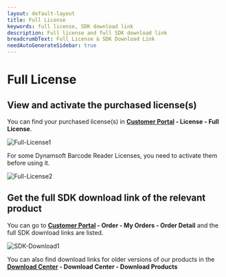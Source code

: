 ```yaml
---
layout: default-layout
title: Full License
keywords: full license, SDK download link
description: Full license and full SDK download link
breadcrumbText: Full License & SDK Download Link
needAutoGenerateSidebar: true
---
```


# Full License

## View and activate the purchased license(s)

You can find your purchased license(s) in **[Customer Portal](https://www.dynamsoft.com/customer/) - License - Full License**. 

![Full-License1]({{site.assets}}img/Full-License-1.png)

For some Dynamsoft Barcode Reader Licenses, you need to activate them before using it. 

![Full-License2]({{site.assets}}img/Full-License-2.png)

## Get the full SDK download link of the relevant product

You can go to **[Customer Portal](https://www.dynamsoft.com/customer/) - Order - My Orders - Order Detail** and the full SDK download links are listed.

![SDK-Download1]({{site.assets}}img/SDK-Download-1.png)

You can also find download links for older versions of our products in the  **[Download Center](https://www.dynamsoft.com/customer/download) - Download Center - Download Products** 
